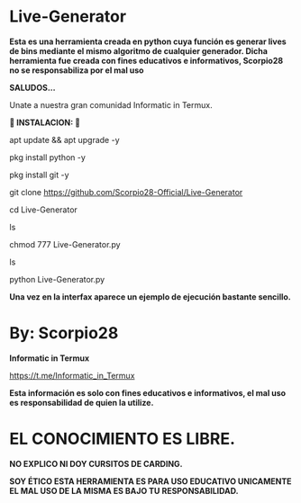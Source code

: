 # Live-Generator

__Esta es una herramienta creada en python cuya función es generar lives de bins mediante el mismo algoritmo de cualquier generador. Dicha herramienta fue creada con fines educativos e informativos, Scorpio28 no se responsabiliza por el mal uso__

__SALUDOS...__

Unate a nuestra gran comunidad Informatic in Termux.

__🦂 INSTALACION: 🦂__

apt update && apt upgrade -y

pkg install python -y

pkg install git -y

git clone https://github.com/Scorpio28-Official/Live-Generator

cd Live-Generator

ls

chmod 777 Live-Generator.py

ls

python Live-Generator.py

__Una vez en la interfax aparece un ejemplo de ejecución bastante sencillo.__

# By: Scorpio28

__Informatic in Termux__

https://t.me/Informatic_in_Termux


__Esta información es solo con fines educativos e informativos, el mal uso es responsabilidad de quien la utilize.__

# EL CONOCIMIENTO ES LIBRE.


__NO EXPLICO NI DOY CURSITOS DE CARDING.__

__SOY ÉTICO ESTA HERRAMIENTA  ES PARA USO EDUCATIVO UNICAMENTE EL MAL USO DE LA MISMA ES BAJO TU RESPONSABILIDAD.__
